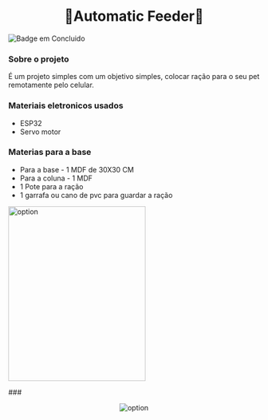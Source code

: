 
<h1 align="center">
  🐶Automatic Feeder🐶
</h1>

![Badge em Concluido](http://img.shields.io/static/v1?label=STATUS&message=CONCLUIDO&color=dark&style=for-the-badge)

### Sobre o projeto

É um projeto simples com um objetivo simples, colocar ração para o seu pet remotamente pelo celular.

### Materiais eletronicos usados 

* ESP32
* Servo motor

### Materias para a base 

* Para a base - 1 MDF de 30X30 CM
* Para a coluna - 1 MDF  
* 1 Pote para a ração
* 1 garrafa ou cano de pvc para guardar a ração

<p>
 <img align="center" alt="option" height="350" width="275" src="https://github.com/luisfelipe03/Automatic-Feeder/blob/master/img/WhatsApp%20Image%202022-05-31%20at%2012.32.25.jpeg?raw=true" />
 </p>
###

<p align="center">
 <img align="center" alt="option" src="https://github.com/luisfelipe03/Automatic-Feeder/blob/master/img/ezgif.com-gif-maker.gif?raw=true" />
 </p>
